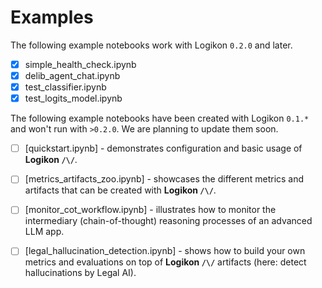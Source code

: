 # Examples

The following example notebooks work with Logikon `0.2.0` and later. 

- [x] simple_health_check.ipynb
- [x] delib_agent_chat.ipynb
- [x] test_classifier.ipynb
- [x] test_logits_model.ipynb

The following example notebooks have been created with Logikon `0.1.*` and won't run with `>0.2.0`. We are planning to update them soon.

- [ ] [quickstart.ipynb]<!--(./quickstart.ipynb)--> - demonstrates configuration and basic usage of **Logikon `/\/`**.
- [ ] [metrics_artifacts_zoo.ipynb]<!--(./metrics_artifacts_zoo.ipynb)--> - showcases the different metrics and artifacts that can be created with **Logikon `/\/`**.
- [ ] [monitor_cot_workflow.ipynb]<!--(./monitor_cot_workflow.ipynb)--> - illustrates how to monitor the intermediary (chain-of-thought) reasoning processes of an advanced LLM app.
- [ ] [legal_hallucination_detection.ipynb]<!--(./legal_hallucination_detection.ipynb)--> - shows how to build your own metrics and evaluations on top of **Logikon `/\/`** artifacts (here: detect hallucinations by Legal AI).


